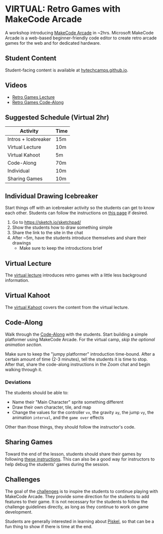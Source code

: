 # VIRTUAL: Retro Games with MakeCode Arcade
A workshop introducing [MakeCode Arcade](https://arcade.makecode.com/) in ~2hrs. Microsoft MakeCode Arcade is a web-based beginner-friendly code editor to create retro arcade games for the web and for dedicated hardware.

## Student Content
Student-facing content is available at [hytechcamps.github.io](https://hytechcamps.github.io/retro-games).

## Videos
- [Retro Games Lecture](https://www.youtube.com/watch?v=Z9FmkPrxtHY&list=PL1P_sExxi-9NeogaTKc9lSzoUkqPuqHOT)
- [Retro Games Code-Along](https://www.youtube.com/watch?v=bzpnbTn7lOc&list=PL1P_sExxi-9NeogaTKc9lSzoUkqPuqHOT)

## Suggested Schedule (Virtual 2hr)

| Activity | Time |
|-|-|
| Intros + Icebreaker | 15m |
| Virtual Lecture | 10m |
| Virtual Kahoot | 5m |
| Code-Along | 70m |
| Individual | 10m |
| Sharing Games | 10m |

## Individual Drawing Icebreaker
Start things off with an icebreaker activity so the students can get to know each other. Students can follow the instructions on [this page](Icebreaker.md) if desired.

1. Go to https://sketch.io/sketchpad/
1. Show the students how to draw something simple
1. Share the link to the site in the chat
1. After ~5m, have the students introduce themselves and share their drawings
    - Make sure to keep the introductions brief

## Virtual Lecture
The [virtual lecture](RetroGamesVirtual.pptx) introduces retro games with a little less background information.

## Virtual Kahoot
The [virtual Kahoot](https://create.kahoot.it/share/duplicate-of-retro-games/12625252-42b6-4b7f-94d4-d0b61ac21f6c) covers the content from the virtual lecture.

## Code-Along
Walk through the [Code-Along](CodeAlong.md) with the students. Start building a simple platformer using MakeCode Arcade. For the virtual camp, _skip the optional animation section_.

Make sure to keep the "jumpy platformer" introduction time-bound. After a certain amount of time (2-3 minutes), tell the students it is time to stop. After that, share the code-along instructions in the Zoom chat and begin walking through it.

### Deviations
The students should be able to:

- Name their "Main Character" sprite something different
- Draw their own character, tile, and map
- Change the values for the controller `vx`, the gravity `ay`, the jump `vy`, the animation `interval`, and the `game over` effects

Other than those things, they should follow the instructor's code.

## Sharing Games
Toward the end of the lesson, students should share their games by following [these instructions](SharingGames.md). This can also be a good way for instructors to help debug the students' games during the session.

## Challenges
The goal of the [challenges](Challenges.md) is to inspire the students to continue playing with MakeCode Arcade. They provide some direction for the students to add features to their game. It is not necessary for the students to follow the challenge guidelines directly, as long as they continue to work on game development.

Students are generally interested in learning about [Piskel](https://piskelapp.com), so that can be a fun thing to show if there is time at the end.